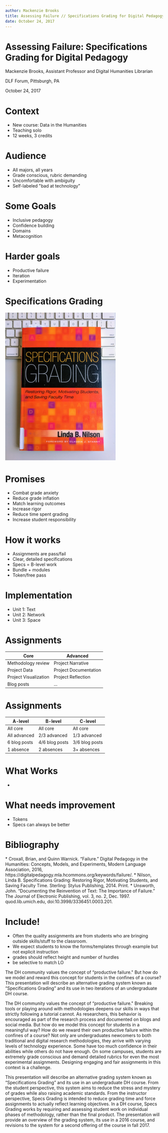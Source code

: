 ```yaml
---
author: Mackenzie Brooks
title: Assessing Failure // Specifications Grading for Digital Pedagogy
date: October 24, 2017
---
```


# Assessing Failure: Specifications Grading for Digital Pedagogy

Mackenzie Brooks, Assistant Professor and Digital Humanities Librarian

DLF Forum, Pittsburgh, PA

October 24, 2017

# Context 
* New course: Data in the Humanities
* Teaching solo
* 12 weeks, 3 credits

# Audience 
* All majors, all years
* Grade conscious, rubric demanding
* Uncomfortable with ambiguity
* Self-labeled "bad at technology"

# Some Goals
* Inclusive pedagogy 
* Confidence building
* Domains
* Metacognition

# Harder goals
* Productive failure 
* Iteration
* Experimentation 

# Specifications Grading
<img src="images/specscover.jpg" style="max-width:70%"/> 

# Promises
* Combat grade anxiety
* Reduce grade inflation
* Match learning outcomes
* Increase rigor
* Reduce time spent grading
* Increase student responsibility

# How it works
* Assignments are pass/fail
* Clear, detailed specifications 
* Specs = B-level work
* Bundle + modules
* Token/free pass

# Implementation
* Unit 1: Text
* Unit 2: Network
* Unit 3: Space

# Assignments

Core|Advanced
---|---
Methodology review|Project Narrative
Project Data|Project Documentation
Project Visualization|Project Reflection
Blog posts| ...

# Assignments

A-level|B-level|C-level
---|---|---
All core|All core|All core
All advanced|2/3 advanced|1/3 advanced
6 blog posts|4/6 blog posts|3/6 blog posts
1 absence|2 absences|3+ absences


# What Works
* 

# What needs improvement
* Tokens 
* Specs can always be better 

# Bibliography
<div id="citation">
* Croxall, Brian, and Quinn Warnick. “Failure.” Digital Pedagogy in the Humanities: Concepts, Models, and Experiments, Modern Language Association, 2016, https://digitalpedagogy.mla.hcommons.org/keywords/failure/.
* Nilson, Linda B. Specifications Grading: Restoring Rigor, Motivating Students, and Saving Faculty Time. Sterling: Stylus Publishing, 2014. Print.
* Unsworth, John. “Documenting the Reinvention of Text: The Importance of Failure.” The Journal of Electronic Publishing, vol. 3, no. 2, Dec. 1997. quod.lib.umich.edu, doi:10.3998/3336451.0003.201.
</div>

# Include!
* Often the quality assignments are from students who are bringing outside skills/stuff to the classroom. 
* We expect students to know the forms/templates through example but not explicit instruction 
* grades should reflect height and number of hurdles 
* be selective to match LO


The DH community values the concept of “productive failure." But how do we model and reward this concept for students in the confines of a course? This presentation will describe an alternative grading system known as “Specifications Grading” and its use in two iterations of an undergraduate DH course.


The DH community values the concept of “productive failure." Breaking tools or playing around with methodologies deepens our skills in ways that strictly following a tutorial cannot. As researchers, this behavior is encouraged as part of the research process and documented on blogs and social media. But how do we model this concept for students in a meaningful way? How do we reward their own productive failure within the confines of a course? Not only are undergraduates newcomers to both traditional and digital research methodologies, they arrive with varying levels of technology experience. Some have too much confidence in their abilities while others do not have enough. On some campuses, students are extremely grade conscious and demand detailed rubrics for even the most experimental assignments. Designing engaging and fair assignments in this context is a challenge.

This presentation will describe an alternative grading system known as “Specifications Grading” and its use in an undergraduate DH course. From the student perspective, this system aims to reduce the stress and mystery of grades while also raising academic standards. From the instructor perspective, Specs Grading is intended to reduce grading time and force assignments to actually reflect learning objectives. In a DH course, Specs Grading works by requiring and assessing student work on individual phases of methodology, rather than the final product. The presentation will provide an overview of the grading system, its use in a 2016 course, and revisions to the system for a second offering of the course in fall 2017.

